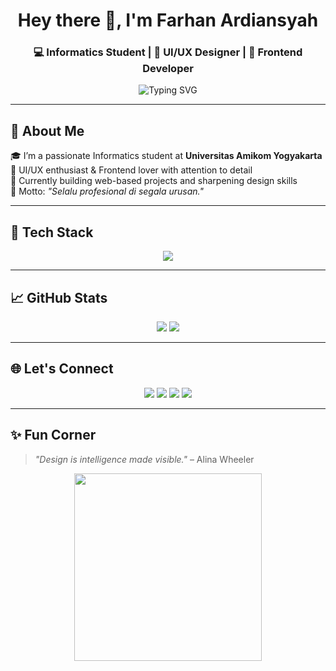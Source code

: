 <!-- PROFIL HEADER -->
<h1 align="center">Hey there 👋, I'm Farhan Ardiansyah</h1>
<h3 align="center">💻 Informatics Student | 🎨 UI/UX Designer | 🧠 Frontend Developer</h3>

<p align="center">
  <img src="https://readme-typing-svg.demolab.com?font=Fira+Code&weight=500&pause=1000&color=00F7FF&center=true&vCenter=true&width=435&lines=Welcome+to+my+GitHub!;Frontend+Dev+%2F+UI%2FUX+Designer;Design.+Code.+Create." alt="Typing SVG" />
</p>

---

## 🚀 About Me
🎓 I’m a passionate Informatics student at **Universitas Amikom Yogyakarta**  
🎨 UI/UX enthusiast & Frontend lover with attention to detail  
💼 Currently building web-based projects and sharpening design skills  
📌 Motto: *"Selalu profesional di segala urusan."*

---

## 🧰 Tech Stack
<p align="center">
  <img src="https://skillicons.dev/icons?i=html,css,figma,github,vscode" />
</p>

---

## 📈 GitHub Stats
<p align="center">
  <img src="https://github-readme-stats.vercel.app/api?username=farhanrdiansyah&show_icons=true&theme=tokyonight&hide_title=true&hide_border=true" />
  <img src="https://github-readme-streak-stats.herokuapp.com/?user=farhanrdiansyah&theme=tokyonight&hide_border=true" />
</p>

---

## 🌐 Let's Connect
<p align="center">
  <a href="mailto:ardiansyahfarhan248@gmail.com"><img src="https://img.shields.io/badge/Gmail-D14836?style=flat&logo=gmail&logoColor=white" /></a>
  <a href="mailto:farhanrdiansyah@students.amikom.ac.id"><img src="https://img.shields.io/badge/Amikom%20Mail-purple?style=flat&logo=gmail&logoColor=white" /></a>
  <a href="https://instagram.com/frhnardns_"><img src="https://img.shields.io/badge/Instagram-E4405F?style=flat&logo=instagram&logoColor=white" /></a>
  <a href="https://tiktok.com/@Fans_"><img src="https://img.shields.io/badge/TikTok-black?style=flat&logo=tiktok&logoColor=white" /></a>
</p>

---

## ✨ Fun Corner
> *"Design is intelligence made visible."* – Alina Wheeler

<p align="center">
  <img src="https://random-memer.herokuapp.com/" width="300" />
</p>
